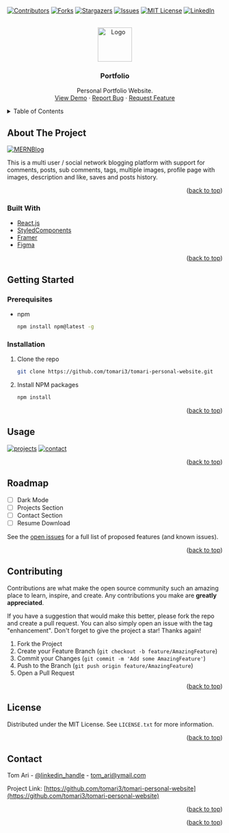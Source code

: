 <div id="top"></div>

[![Contributors][contributors-shield]][contributors-url]
[![Forks][forks-shield]][forks-url]
[![Stargazers][stars-shield]][stars-url]
[![Issues][issues-shield]][issues-url]
[![MIT License][license-shield]][license-url]
[![LinkedIn][linkedin-shield]][linkedin-url]

<!-- PROJECT LOGO -->
<br />
<div align="center">
  <a href="https://github.com/tomari3/tomari-personal-website">
    <img src="images/logo.png" alt="Logo" width="80" height="80">
  </a>

<h3 align="center">Portfolio</h3>

  <p align="center">
    Personal Portfolio Website.
    <br />
    <a href="https://tomari3.github.io/tomari-perosnal-website/">View Demo</a>
    ·
    <a href="https://github.com/tomari3/tomari-personal-website/issues">Report Bug</a>
    ·
    <a href="https://github.com/tomari3/tomari-personal-website/issues">Request Feature</a>
  </p>
</div>

<!-- TABLE OF CONTENTS -->
<details>
  <summary>Table of Contents</summary>
  <ol>
    <li>
      <a href="#about-the-project">About The Project</a>
      <ul>
        <li><a href="#built-with">Built With</a></li>
      </ul>
    </li>
    <li>
      <a href="#getting-started">Getting Started</a>
      <ul>
        <li><a href="#prerequisites">Prerequisites</a></li>
        <li><a href="#installation">Installation</a></li>
      </ul>
    </li>
    <li><a href="#usage">Usage</a></li>
    <li><a href="#roadmap">Roadmap</a></li>
    <li><a href="#contributing">Contributing</a></li>
    <li><a href="#license">License</a></li>
    <li><a href="#contact">Contact</a></li>
    <li><a href="#acknowledgments">Acknowledgments</a></li>
  </ol>
</details>

<!-- ABOUT THE PROJECT -->

## About The Project

[![MERNBlog][product-screenshot]](portfolio-welcome.png)

This is a multi user / social network blogging platform with support for comments, posts, sub comments, tags, multiple images, profile page with images, description and like, saves and posts history.

<p align="right">(<a href="#top">back to top</a>)</p>

### Built With

- [React.js](https://reactjs.org/)
- [StyledComponents](https://styled-components.com/)
- [Framer](https://www.framer.com/motion/)
- [Figma](https://www.figma.com/)

<p align="right">(<a href="#top">back to top</a>)</p>

<!-- GETTING STARTED -->

## Getting Started

### Prerequisites

- npm
  ```sh
  npm install npm@latest -g
  ```

### Installation

1. Clone the repo
   ```sh
   git clone https://github.com/tomari3/tomari-personal-website.git
   ```
2. Install NPM packages
   ```sh
   npm install
   ```

<p align="right">(<a href="#top">back to top</a>)</p>

<!-- USAGE EXAMPLES -->

## Usage

[![projects][product-screenshot]](show-projects.png)
[![contact][product-screenshot]](share-contact.png)

<p align="right">(<a href="#top">back to top</a>)</p>

<!-- ROADMAP -->

## Roadmap

- [ ] Dark Mode
- [ ] Projects Section
- [ ] Contact Section
- [ ] Resume Download

See the [open issues](https://github.com/tomari3/tomari-personal-website/issues) for a full list of proposed features (and known issues).

<p align="right">(<a href="#top">back to top</a>)</p>

<!-- CONTRIBUTING -->

## Contributing

Contributions are what make the open source community such an amazing place to learn, inspire, and create. Any contributions you make are **greatly appreciated**.

If you have a suggestion that would make this better, please fork the repo and create a pull request. You can also simply open an issue with the tag "enhancement".
Don't forget to give the project a star! Thanks again!

1. Fork the Project
2. Create your Feature Branch (`git checkout -b feature/AmazingFeature`)
3. Commit your Changes (`git commit -m 'Add some AmazingFeature'`)
4. Push to the Branch (`git push origin feature/AmazingFeature`)
5. Open a Pull Request

<p align="right">(<a href="#top">back to top</a>)</p>

<!-- LICENSE -->

## License

Distributed under the MIT License. See `LICENSE.txt` for more information.

<p align="right">(<a href="#top">back to top</a>)</p>

<!-- CONTACT -->

## Contact

Tom Ari - [@linkedin_handle](https://www.linkedin.com/in/tom-ari/) - tom_ari@ymail.com

Project Link: [https://github.com/tomari3/tomari-personal-website](https://github.com/tomari3/tomari-personal-website)

<p align="right">(<a href="#top">back to top</a>)</p>

<!-- ACKNOWLEDGMENTS -->
<!-- ## Acknowledgments
* []()
* []()
* []() -->

<p align="right">(<a href="#top">back to top</a>)</p>

<!-- MARKDOWN LINKS & IMAGES -->
<!-- https://www.markdownguide.org/basic-syntax/#reference-style-links -->

[contributors-shield]: https://img.shields.io/github/contributors/tomari3/tomari-personal-website.svg?style=for-the-badge
[contributors-url]: https://github.com/tomari3/tomari-personal-website/graphs/contributors
[forks-shield]: https://img.shields.io/github/forks/tomari3/tomari-personal-website.svg?style=for-the-badge
[forks-url]: https://github.com/tomari3/tomari-personal-website/network/members
[stars-shield]: https://img.shields.io/github/stars/tomari3/tomari-personal-website.svg?style=for-the-badge
[stars-url]: https://github.com/tomari3/tomari-personal-website/stargazers
[issues-shield]: https://img.shields.io/github/issues/tomari3/tomari-personal-website.svg?style=for-the-badge
[issues-url]: https://github.com/tomari3/tomari-personal-website/issues
[license-shield]: https://img.shields.io/github/license/tomari3/tomari-personal-website.svg?style=for-the-badge
[license-url]: https://github.com/tomari3/tomari-personal-website/blob/master/LICENSE.txt
[linkedin-shield]: https://img.shields.io/badge/-LinkedIn-black.svg?style=for-the-badge&logo=linkedin&colorB=555
[linkedin-url]: https://www.linkedin.com/in/tom-ari-72034122a/
[product-screenshot]: https://imgur.com/3MLYo2M
